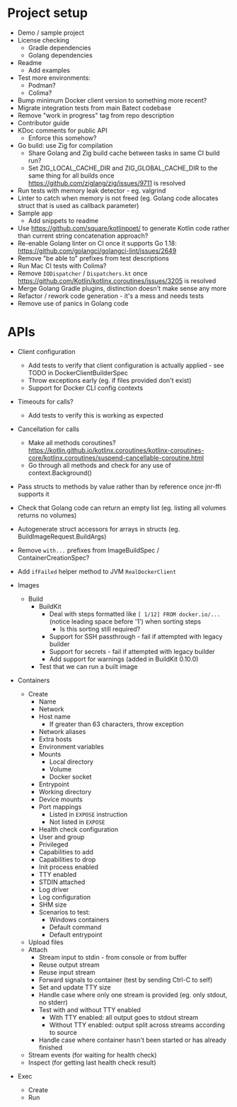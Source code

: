 # Project setup

* Demo / sample project
* License checking
  * Gradle dependencies
  * Golang dependencies
* Readme
  * Add examples
* Test more environments:
  * Podman?
  * Colima?
* Bump minimum Docker client version to something more recent?
* Migrate integration tests from main Batect codebase
* Remove "work in progress" tag from repo description
* Contributor guide
* KDoc comments for public API
  * Enforce this somehow?
* Go build: use Zig for compilation
  * Share Golang and Zig build cache between tasks in same CI build run?
  * Set ZIG_LOCAL_CACHE_DIR and ZIG_GLOBAL_CACHE_DIR to the same thing for all builds once https://github.com/ziglang/zig/issues/9711 is resolved
* Run tests with memory leak detector - eg. valgrind
* Linter to catch when memory is not freed (eg. Golang code allocates struct that is used as callback parameter)
* Sample app
  * Add snippets to readme
* Use https://github.com/square/kotlinpoet/ to generate Kotlin code rather than current string concatenation approach?
* Re-enable Golang linter on CI once it supports Go 1.18: https://github.com/golangci/golangci-lint/issues/2649
* Remove "be able to" prefixes from test descriptions
* Run Mac CI tests with Colima?
* Remove `IODispatcher` / `Dispatchers.kt` once https://github.com/Kotlin/kotlinx.coroutines/issues/3205 is resolved
* Merge Golang Gradle plugins, distinction doesn't make sense any more
* Refactor / rework code generation - it's a mess and needs tests
* Remove use of panics in Golang code

# APIs

* Client configuration
  * Add tests to verify that client configuration is actually applied - see TODO in DockerClientBuilderSpec
  * Throw exceptions early (eg. if files provided don't exist)
  * Support for Docker CLI config contexts
* Timeouts for calls?
  * Add tests to verify this is working as expected
* Cancellation for calls
  * Make all methods coroutines? https://kotlin.github.io/kotlinx.coroutines/kotlinx-coroutines-core/kotlinx.coroutines/suspend-cancellable-coroutine.html
  * Go through all methods and check for any use of context.Background()
* Pass structs to methods by value rather than by reference once jnr-ffi supports it

* Check that Golang code can return an empty list (eg. listing all volumes returns no volumes)
* Autogenerate struct accessors for arrays in structs (eg. BuildImageRequest.BuildArgs)

* Remove `with...` prefixes from ImageBuildSpec / ContainerCreationSpec?
* Add `ifFailed` helper method to JVM `RealDockerClient`

* Images
  * Build
    * BuildKit
      * Deal with steps formatted like `[ 1/12] FROM docker.io/...` (notice leading space before '1') when sorting steps
        * Is this sorting still required?
      * Support for SSH passthrough - fail if attempted with legacy builder
      * Support for secrets - fail if attempted with legacy builder
      * Add support for warnings (added in BuildKit 0.10.0)
    * Test that we can run a built image
* Containers
  * Create
    * Name
    * Network
    * Host name
      * If greater than 63 characters, throw exception
    * Network aliases
    * Extra hosts
    * Environment variables
    * Mounts
      * Local directory
      * Volume
      * Docker socket
    * Entrypoint
    * Working directory
    * Device mounts
    * Port mappings
      * Listed in `EXPOSE` instruction
      * Not listed in `EXPOSE`
    * Health check configuration
    * User and group
    * Privileged
    * Capabilities to add
    * Capabilities to drop
    * Init process enabled
    * TTY enabled
    * STDIN attached
    * Log driver
    * Log configuration
    * SHM size
    * Scenarios to test:
      * Windows containers
      * Default command
      * Default entrypoint
  * Upload files
  * Attach
    * Stream input to stdin - from console or from buffer
    * Reuse output stream
    * Reuse input stream
    * Forward signals to container (test by sending Ctrl-C to self)
    * Set and update TTY size
    * Handle case where only one stream is provided (eg. only stdout, no stderr)
    * Test with and without TTY enabled
      * With TTY enabled: all output goes to stdout stream
      * Without TTY enabled: output split across streams according to source
    * Handle case where container hasn't been started or has already finished
  * Stream events (for waiting for health check)
  * Inspect (for getting last health check result)
* Exec
  * Create
  * Run
